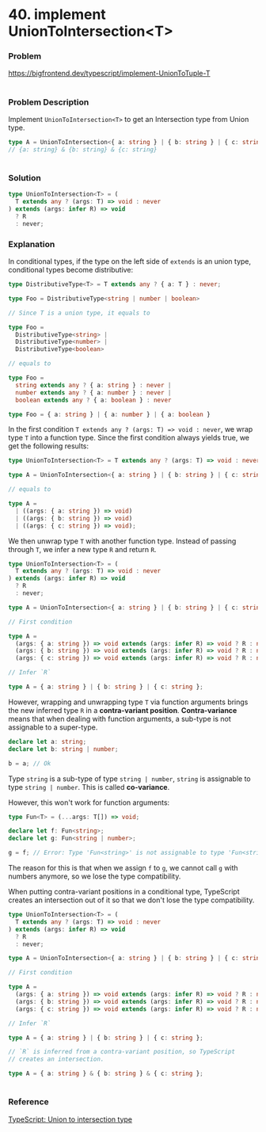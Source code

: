 # 40. implement UnionToIntersection\<T\>

### Problem

https://bigfrontend.dev/typescript/implement-UnionToTuple-T

#

### Problem Description

Implement `UnionToIntersection<T>` to get an Intersection type from Union type.

```ts
type A = UnionToIntersection<{ a: string } | { b: string } | { c: string }>;
// {a: string} & {b: string} & {c: string}
```

#

### Solution

```ts
type UnionToIntersection<T> = (
  T extends any ? (args: T) => void : never
) extends (args: infer R) => void
  ? R
  : never;
```

### Explanation

In conditional types, if the type on the left side of `extends` is an union type, conditional types become distributive:

<!--prettier-ignore-->
```ts
type DistributiveType<T> = T extends any ? { a: T } : never;

type Foo = DistributiveType<string | number | boolean>

// Since T is a union type, it equals to 

type Foo = 
  DistributiveType<string> | 
  DistributiveType<number> | 
  DistributiveType<boolean>

// equals to 

type Foo = 
  string extends any ? { a: string } : never |
  number extends any ? { a: number } : never |
  boolean extends any ? { a: boolean } : never

type Foo = { a: string } | { a: number } | { a: boolean }  
```

In the first condition `T extends any ? (args: T) => void : never`, we wrap type `T` into a function type. Since the first condition always yields true, we get the following results:

```ts
type UnionToIntersection<T> = T extends any ? (args: T) => void : never;

type A = UnionToIntersection<{ a: string } | { b: string } | { c: string }>;

// equals to

type A =
  | ((args: { a: string }) => void)
  | ((args: { b: string }) => void)
  | ((args: { c: string }) => void);
```

We then unwrap type `T` with another function type. Instead of passing through `T`, we infer a new type `R` and return `R`.

```ts
type UnionToIntersection<T> = (
  T extends any ? (args: T) => void : never
) extends (args: infer R) => void
  ? R
  : never;

type A = UnionToIntersection<{ a: string } | { b: string } | { c: string }>;

// First condition

type A =
  (args: { a: string }) => void extends (args: infer R) => void ? R : never |
  (args: { b: string }) => void extends (args: infer R) => void ? R : never |
  (args: { c: string }) => void extends (args: infer R) => void ? R : never

// Infer `R`

type A = { a: string } | { b: string } | { c: string };
```

However, wrapping and unwrapping type `T` via function arguments brings the new inferred type `R` in a **contra-variant position**. **Contra-variance** means that when dealing with function arguments, a sub-type
is not assignable to a super-type.

```ts
declare let a: string;
declare let b: string | number;

b = a; // Ok
```

Type `string` is a sub-type of type `string | number`, `string` is assignable to type `string | number`. This is called **co-variance**.

However, this won't work for function arguments:

```ts
type Fun<T> = (...args: T[]) => void;

declare let f: Fun<string>;
declare let g: Fun<string | number>;

g = f; // Error: Type 'Fun<string>' is not assignable to type 'Fun<string | number>'...
```

The reason for this is that when we assign `f` to `g`, we cannot call `g` with numbers anymore, so we lose the type compatibility.

When putting contra-variant positions in a conditional type, TypeScript creates an intersection out of it so that we don't lose the type compatibility.

```ts
type UnionToIntersection<T> = (
  T extends any ? (args: T) => void : never
) extends (args: infer R) => void
  ? R
  : never;

type A = UnionToIntersection<{ a: string } | { b: string } | { c: string }>;

// First condition

type A =
  (args: { a: string }) => void extends (args: infer R) => void ? R : never |
  (args: { b: string }) => void extends (args: infer R) => void ? R : never |
  (args: { c: string }) => void extends (args: infer R) => void ? R : never

// Infer `R`

type A = { a: string } | { b: string } | { c: string };

// `R` is inferred from a contra-variant position, so TypeScript
// creates an intersection.

type A = { a: string } & { b: string } & { c: string };
```

#

### Reference

[TypeScript: Union to intersection type](https://fettblog.eu/typescript-union-to-intersection/)
